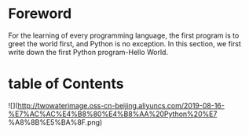 # Foreword #

For the learning of every programming language, the first program is to greet the world first, and Python is no exception. In this section, we first write down the first Python program-Hello World.

# table of Contents #

![](http://twowaterimage.oss-cn-beijing.aliyuncs.com/2019-08-16-%E7%AC%AC%E4%B8%80%E4%B8%AA%20Python%20%E7 %A8%8B%E5%BA%8F.png)

